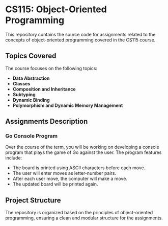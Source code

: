# CS115: Object-Oriented Programming 

This repository contains the source code for assignments related to the concepts of object-oriented programming covered in the CS115 course.

## Topics Covered

The course focuses on the following topics:

- **Data Abstraction**
- **Classes**
- **Composition and Inheritance**
- **Subtyping**
- **Dynamic Binding**
- **Polymorphism and Dynamic Memory Management**

## Assignments Description

### Go Console Program

Over the course of the term, you will be working on developing a console program that plays the game of Go against the user. The program features include:

- The board is printed using ASCII characters before each move.
- The user will enter moves as letter-number pairs.
- After each user move, the computer will make a move.
- The updated board will be printed again.

## Project Structure

The repository is organized based on the principles of object-oriented programming, ensuring a clean and modular structure for the assignments.


